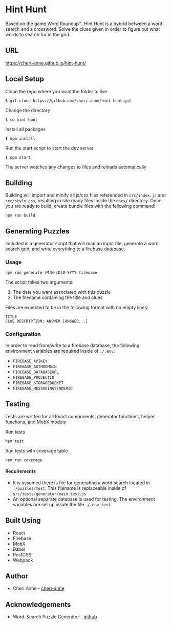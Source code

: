 # Hint Hunt

Based on the game Word Roundup&#8482;, Hint Hunt is a hybrid between a word search and a crossword. Solve the clues given in order to figure out what words to search for in the grid.

## URL

<https://cheri-anne.github.io/hint-hunt/>

## Local Setup

Clone the repo where you want the folder to live
```
$ git clone https://github.com/cheri-anne/hint-hunt.git
```
Change the directory
```
$ cd hint-hunt
```
Install all packages
```
$ npm install
```
Run the start script to start the dev server
```
$ npm start
```
The server watches any changes to files and reloads automatically

## Building

Building will import and minify all js/css files referenced in `src/index.js` and `src/style.css`, resulting in site ready files inside the `docs/` directory. Once you are ready to build, create bundle files with the following command:
```
npm run build
```

## Generating Puzzles

Included is a generator script that will read an input file, generate a word search grid, and write everything to a firebase database.

### Usage

```
npm run generate [M]M-[D]D-YYYY filename
```
The script takes two arguments:
1. The date you want associated with this puzzle
2. The filename containing the title and clues

Files are expected to be in the following format with no empty lines:
```
TITLE
CLUE DESCRIPTION: ANSWER [ANSWER...]
```

### Configuration

In order to read from/write to a firebase database, the following environment variables are required inside of `./.env`:
* `FIREBASE_APIKEY`
* `FIREBASE_AUTHDOMAIN`
* `FIREBASE_DATABASEURL`
* `FIREBASE_PROJECTID`
* `FIREBASE_STORAGEBUCKET`
* `FIREBASE_MESSAGINGSENDERID`

## Testing

Tests are written for all React components, generator functions, helper functions, and MobX models

Run tests
```
npm test
```

Run tests with coverage table
```
npm run coverage
```

#### Requirements
* It is assumed there is file for generating a word search located in `./puzzles/test`. This filename is replaceable inside of `src/tests/generator/main.test.js`
* An optional separate database is used for testing. The environment variables are set up inside the file `./.env.test`

## Built Using

* React
* Firebase
* MobX
* Babel
* PostCSS
* Webpack 

## Author

* Cheri Anne - [cheri-anne](https://github.com/cheri-anne)

## Acknowledgements

* Word-Search Puzzle Generator - [github](https://github.com/jamis/wordsearch)